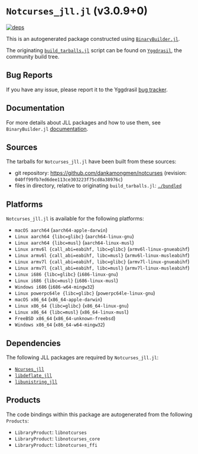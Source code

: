 # `Notcurses_jll.jl` (v3.0.9+0)

[![deps](https://juliahub.com/docs/Notcurses_jll/deps.svg)](https://juliahub.com/ui/Packages/Notcurses_jll/G3Bxx?page=2)

This is an autogenerated package constructed using [`BinaryBuilder.jl`](https://github.com/JuliaPackaging/BinaryBuilder.jl).

The originating [`build_tarballs.jl`](https://github.com/JuliaPackaging/Yggdrasil/blob/6b1eb0c0effd40672ecf0d7e9f4c444353d4cc8c/N/Notcurses/build_tarballs.jl) script can be found on [`Yggdrasil`](https://github.com/JuliaPackaging/Yggdrasil/), the community build tree.

## Bug Reports

If you have any issue, please report it to the Yggdrasil [bug tracker](https://github.com/JuliaPackaging/Yggdrasil/issues).

## Documentation

For more details about JLL packages and how to use them, see `BinaryBuilder.jl` [documentation](https://docs.binarybuilder.org/stable/jll/).

## Sources

The tarballs for `Notcurses_jll.jl` have been built from these sources:

* git repository: https://github.com/dankamongmen/notcurses (revision: `040ff99fb7ed6dee113ce303223f75cd8a38976c`)
* files in directory, relative to originating `build_tarballs.jl`: [`./bundled`](https://github.com/JuliaPackaging/Yggdrasil/tree/6b1eb0c0effd40672ecf0d7e9f4c444353d4cc8c/N/Notcurses/bundled)

## Platforms

`Notcurses_jll.jl` is available for the following platforms:

* `macOS aarch64` (`aarch64-apple-darwin`)
* `Linux aarch64 {libc=glibc}` (`aarch64-linux-gnu`)
* `Linux aarch64 {libc=musl}` (`aarch64-linux-musl`)
* `Linux armv6l {call_abi=eabihf, libc=glibc}` (`armv6l-linux-gnueabihf`)
* `Linux armv6l {call_abi=eabihf, libc=musl}` (`armv6l-linux-musleabihf`)
* `Linux armv7l {call_abi=eabihf, libc=glibc}` (`armv7l-linux-gnueabihf`)
* `Linux armv7l {call_abi=eabihf, libc=musl}` (`armv7l-linux-musleabihf`)
* `Linux i686 {libc=glibc}` (`i686-linux-gnu`)
* `Linux i686 {libc=musl}` (`i686-linux-musl`)
* `Windows i686` (`i686-w64-mingw32`)
* `Linux powerpc64le {libc=glibc}` (`powerpc64le-linux-gnu`)
* `macOS x86_64` (`x86_64-apple-darwin`)
* `Linux x86_64 {libc=glibc}` (`x86_64-linux-gnu`)
* `Linux x86_64 {libc=musl}` (`x86_64-linux-musl`)
* `FreeBSD x86_64` (`x86_64-unknown-freebsd`)
* `Windows x86_64` (`x86_64-w64-mingw32`)

## Dependencies

The following JLL packages are required by `Notcurses_jll.jl`:

* [`Ncurses_jll`](https://github.com/JuliaBinaryWrappers/Ncurses_jll.jl)
* [`libdeflate_jll`](https://github.com/JuliaBinaryWrappers/libdeflate_jll.jl)
* [`libunistring_jll`](https://github.com/JuliaBinaryWrappers/libunistring_jll.jl)

## Products

The code bindings within this package are autogenerated from the following `Products`:

* `LibraryProduct`: `libnotcurses`
* `LibraryProduct`: `libnotcurses_core`
* `LibraryProduct`: `libnotcurses_ffi`
